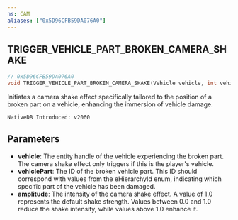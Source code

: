 ```yaml
---
ns: CAM
aliases: ["0x5D96CFB59DA076A0"]
---
```

## TRIGGER_VEHICLE_PART_BROKEN_CAMERA_SHAKE

```c
// 0x5D96CFB59DA076A0
void TRIGGER_VEHICLE_PART_BROKEN_CAMERA_SHAKE(Vehicle vehicle, int vehiclePart, float amplitude);
```

Initiates a camera shake effect specifically tailored to the position of a broken part on a vehicle, enhancing the immersion of vehicle damage.

```
NativeDB Introduced: v2060
```

## Parameters
* **vehicle**: The entity handle of the vehicle experiencing the broken part. The camera shake effect only triggers if this is the player's vehicle.
* **vehiclePart**: The ID of the broken vehicle part. This ID should correspond with values from the eHierarchyId enum, indicating which specific part of the vehicle has been damaged.
* **amplitude**: The intensity of the camera shake effect. A value of 1.0 represents the default shake strength. Values between 0.0 and 1.0 reduce the shake intensity, while values above 1.0 enhance it.